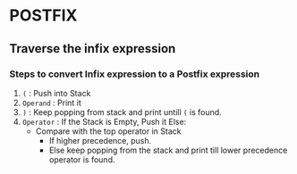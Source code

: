 # POSTFIX

## Traverse the infix expression

### Steps to convert Infix expression to a Postfix expression

1. `(` : Push into Stack
2. `Operand` : Print it
3. `)` : Keep popping from stack and print untill `(` is found.
4. `Operator` : If the Stack is Empty, Push it
Else:
    - Compare with the top operator in Stack
       - If higher precedence, push.
       - Else keep popping from the stack and print till lower precedence operator is found.